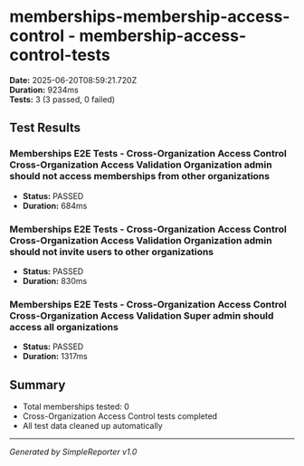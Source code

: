 # memberships-membership-access-control - membership-access-control-tests

**Date:** 2025-06-20T08:59:21.720Z  
**Duration:** 9234ms  
**Tests:** 3 (3 passed, 0 failed)

## Test Results


### Memberships E2E Tests - Cross-Organization Access Control Cross-Organization Access Validation Organization admin should not access memberships from other organizations
- **Status:** PASSED
- **Duration:** 684ms



### Memberships E2E Tests - Cross-Organization Access Control Cross-Organization Access Validation Organization admin should not invite users to other organizations
- **Status:** PASSED
- **Duration:** 830ms



### Memberships E2E Tests - Cross-Organization Access Control Cross-Organization Access Validation Super admin should access all organizations
- **Status:** PASSED
- **Duration:** 1317ms



## Summary

- Total memberships tested: 0
- Cross-Organization Access Control tests completed
- All test data cleaned up automatically

---
*Generated by SimpleReporter v1.0*
